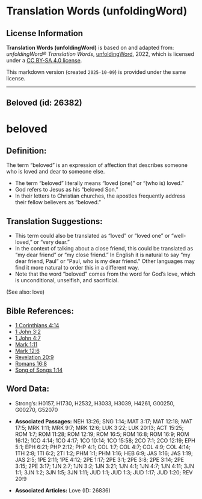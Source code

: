 # Translation Words (unfoldingWord)

## License Information

**Translation Words (unfoldingWord)** is based on and adapted from: _unfoldingWord® Translation Words_, [unfoldingWord](https://unfoldingword.org/utw), 2022, which is licensed under a [CC BY-SA 4.0 license](https://creativecommons.org/licenses/by-sa/4.0/legalcode.en).

This markdown version (created `2025-10-09`) is provided under the same license.



--------------------------------

## Beloved (id: 26382)

beloved
=======

Definition:
-----------

The term “beloved” is an expression of affection that describes someone who is loved and dear to someone else.

* The term “beloved” literally means “loved (one)” or “(who is) loved.”
* God refers to Jesus as his “beloved Son.”
* In their letters to Christian churches, the apostles frequently address their fellow believers as “beloved.”

Translation Suggestions:
------------------------

* This term could also be translated as “loved” or “loved one” or “well\-loved,” or “very dear.”
* In the context of talking about a close friend, this could be translated as “my dear friend” or “my close friend.” In English it is natural to say “my dear friend, Paul” or “Paul, who is my dear friend.” Other languages may find it more natural to order this in a different way.
* Note that the word “beloved” comes from the word for God’s love, which is unconditional, unselfish, and sacrificial.

(See also: love)

Bible References:
-----------------

* [1 Corinthians 4:14](https://ref.ly/1Cor4:14)
* [1 John 3:2](https://ref.ly/1John3:2)
* [1 John 4:7](https://ref.ly/1John4:7)
* [Mark 1:11](https://ref.ly/Mark1:11)
* [Mark 12:6](https://ref.ly/Mark12:6)
* [Revelation 20:9](https://ref.ly/Rev20:9)
* [Romans 16:8](https://ref.ly/Rom16:8)
* [Song of Songs 1:14](https://ref.ly/Song1:14)

Word Data:
----------

* Strong’s: H0157, H1730, H2532, H3033, H3039, H4261, G00250, G00270, G52070

* **Associated Passages:** NEH 13:26; SNG 1:14; MAT 3:17; MAT 12:18; MAT 17:5; MRK 1:11; MRK 9:7; MRK 12:6; LUK 3:22; LUK 20:13; ACT 15:25; ROM 1:7; ROM 11:28; ROM 12:19; ROM 16:5; ROM 16:8; ROM 16:9; ROM 16:12; 1CO 4:14; 1CO 4:17; 1CO 10:14; 1CO 15:58; 2CO 7:1; 2CO 12:19; EPH 5:1; EPH 6:21; PHP 2:12; PHP 4:1; COL 1:7; COL 4:7; COL 4:9; COL 4:14; 1TH 2:8; 1TI 6:2; 2TI 1:2; PHM 1:1; PHM 1:16; HEB 6:9; JAS 1:16; JAS 1:19; JAS 2:5; 1PE 2:11; 1PE 4:12; 2PE 1:17; 2PE 3:1; 2PE 3:8; 2PE 3:14; 2PE 3:15; 2PE 3:17; 1JN 2:7; 1JN 3:2; 1JN 3:21; 1JN 4:1; 1JN 4:7; 1JN 4:11; 3JN 1:1; 3JN 1:2; 3JN 1:5; 3JN 1:11; JUD 1:1; JUD 1:3; JUD 1:17; JUD 1:20; REV 20:9
* **Associated Articles:** Love (ID: 26836)


